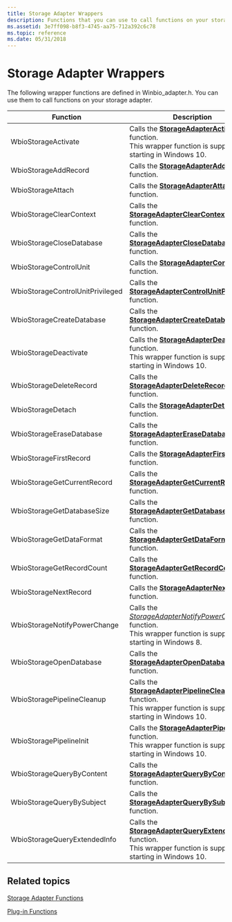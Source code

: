 ```yaml
---
title: Storage Adapter Wrappers
description: Functions that you can use to call functions on your storage adapter. These functions are defined in Winbio\_adapter.h.
ms.assetid: 3e7ff098-b8f3-4745-aa75-712a392c6c78
ms.topic: reference
ms.date: 05/31/2018
---
```


# Storage Adapter Wrappers

The following wrapper functions are defined in Winbio\_adapter.h. You can use them to call functions on your storage adapter.



| Function                                    | Description                                                                                                                                                                     |
|---------------------------------------------|---------------------------------------------------------------------------------------------------------------------------------------------------------------------------------|
| WbioStorageActivate<br/>              | Calls the [**StorageAdapterActivate**](/windows/desktop/api/Winbio_adapter/nc-winbio_adapter-pibio_storage_activate_fn) function.<br/> This wrapper function is supported starting in Windows 10.<br/>                   |
| WbioStorageAddRecord<br/>             | Calls the [**StorageAdapterAddRecord**](/windows/desktop/api/Winbio_adapter/nc-winbio_adapter-pibio_storage_add_record_fn) function.<br/>                                                                                       |
| WbioStorageAttach<br/>                | Calls the [**StorageAdapterAttach**](/windows/desktop/api/Winbio_adapter/nc-winbio_adapter-pibio_storage_attach_fn) function.<br/>                                                                                             |
| WbioStorageClearContext<br/>          | Calls the [**StorageAdapterClearContext**](/windows/desktop/api/Winbio_adapter/nc-winbio_adapter-pibio_storage_clear_context_fn) function.<br/>                                                                                 |
| WbioStorageCloseDatabase<br/>         | Calls the [**StorageAdapterCloseDatabase**](/windows/desktop/api/Winbio_adapter/nc-winbio_adapter-pibio_storage_close_database_fn) function.<br/>                                                                               |
| WbioStorageControlUnit<br/>           | Calls the [**StorageAdapterControlUnit**](/windows/desktop/api/Winbio_adapter/nc-winbio_adapter-pibio_storage_control_unit_fn) function.<br/>                                                                                   |
| WbioStorageControlUnitPrivileged<br/> | Calls the [**StorageAdapterControlUnitPrivileged**](/windows/desktop/api/Winbio_adapter/nc-winbio_adapter-pibio_storage_control_unit_privileged_fn) function.<br/>                                                               |
| WbioStorageCreateDatabase<br/>        | Calls the [**StorageAdapterCreateDatabase**](/windows/desktop/api/Winbio_adapter/nc-winbio_adapter-pibio_storage_create_database_fn) function.<br/>                                                                             |
| WbioStorageDeactivate<br/>            | Calls the [**StorageAdapterDeactivate**](/windows/desktop/api/Winbio_adapter/nc-winbio_adapter-pibio_storage_deactivate_fn) function.<br/> This wrapper function is supported starting in Windows 10.<br/>               |
| WbioStorageDeleteRecord<br/>          | Calls the [**StorageAdapterDeleteRecord**](/windows/desktop/api/Winbio_adapter/nc-winbio_adapter-pibio_storage_delete_record_fn) function.<br/>                                                                                 |
| WbioStorageDetach<br/>                | Calls the [**StorageAdapterDetach**](/windows/desktop/api/Winbio_adapter/nc-winbio_adapter-pibio_storage_detach_fn) function.<br/>                                                                                             |
| WbioStorageEraseDatabase<br/>         | Calls the [**StorageAdapterEraseDatabase**](/windows/desktop/api/Winbio_adapter/nc-winbio_adapter-pibio_storage_erase_database_fn) function.<br/>                                                                               |
| WbioStorageFirstRecord<br/>           | Calls the [**StorageAdapterFirstRecord**](/windows/desktop/api/Winbio_adapter/nc-winbio_adapter-pibio_storage_first_record_fn) function.<br/>                                                                                   |
| WbioStorageGetCurrentRecord<br/>      | Calls the [**StorageAdapterGetCurrentRecord**](/windows/desktop/api/Winbio_adapter/nc-winbio_adapter-pibio_storage_get_current_record_fn) function.<br/>                                                                         |
| WbioStorageGetDatabaseSize<br/>       | Calls the [**StorageAdapterGetDatabaseSize**](/windows/desktop/api/Winbio_adapter/nc-winbio_adapter-pibio_storage_get_database_size_fn) function.<br/>                                                                           |
| WbioStorageGetDataFormat<br/>         | Calls the [**StorageAdapterGetDataFormat**](/windows/desktop/api/Winbio_adapter/nc-winbio_adapter-pibio_storage_get_data_format_fn) function.<br/>                                                                               |
| WbioStorageGetRecordCount<br/>        | Calls the [**StorageAdapterGetRecordCount**](/windows/desktop/api/Winbio_adapter/nc-winbio_adapter-pibio_storage_get_record_count_fn) function.<br/>                                                                             |
| WbioStorageNextRecord<br/>            | Calls the [**StorageAdapterNextRecord**](/windows/desktop/api/Winbio_adapter/nc-winbio_adapter-pibio_storage_next_record_fn) function.<br/>                                                                                     |
| WbioStorageNotifyPowerChange<br/>     | Calls the [*StorageAdapterNotifyPowerChange*](/windows/desktop/api/Winbio_adapter/nc-winbio_adapter-pibio_storage_notify_power_change_fn) function.<br/> This wrapper function is supported starting in Windows 8.<br/>    |
| WbioStorageOpenDatabase<br/>          | Calls the [**StorageAdapterOpenDatabase**](/windows/desktop/api/Winbio_adapter/nc-winbio_adapter-pibio_storage_open_database_fn) function.<br/>                                                                                 |
| WbioStoragePipelineCleanup<br/>       | Calls the [**StorageAdapterPipelineCleanup**](/windows/desktop/api/Winbio_adapter/nc-winbio_adapter-pibio_storage_pipeline_cleanup_fn) function.<br/> This wrapper function is supported starting in Windows 10.<br/>     |
| WbioStoragePipelineInit<br/>          | Calls the [**StorageAdapterPipelineInit**](/windows/desktop/api/Winbio_adapter/nc-winbio_adapter-pibio_storage_pipeline_init_fn) function.<br/> This wrapper function is supported starting in Windows 10.<br/>           |
| WbioStorageQueryByContent<br/>        | Calls the [**StorageAdapterQueryByContent**](/windows/desktop/api/Winbio_adapter/nc-winbio_adapter-pibio_storage_query_by_content_fn) function.<br/>                                                                             |
| WbioStorageQueryBySubject<br/>        | Calls the [**StorageAdapterQueryBySubject**](/windows/desktop/api/Winbio_adapter/nc-winbio_adapter-pibio_storage_query_by_subject_fn) function.<br/>                                                                             |
| WbioStorageQueryExtendedInfo<br/>     | Calls the [**StorageAdapterQueryExtendedInfo**](/windows/desktop/api/Winbio_adapter/nc-winbio_adapter-pibio_storage_query_extended_info_fn) function.<br/> This wrapper function is supported starting in Windows 10.<br/> |



 

## Related topics

<dl> <dt>

[Storage Adapter Functions](storage-adapter-functions.md)
</dt> <dt>

[Plug-in Functions](plug-in-functions.md)
</dt> </dl>

 

 





